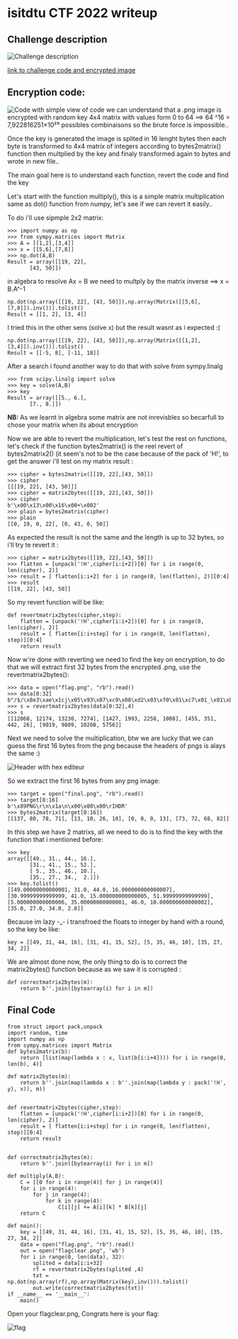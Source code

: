 # isitdtu CTF 2022 writeup

## Challenge description
![Challenge description](assets/description.png)




[link to challenge code and encrypted image](https://drive.google.com/drive/folders/1aTt8bHBiIwy_w0JFnnpCPsrNJqFn4MoB)




## Encryption code:
![Code](assets/Code.png)
with simple view of code we can understand that a .png image is encrypted with random key 4x4 matrix
with values form 0 to 64 ==> 64 ^16 = 7,922816251×10²⁸ possibles combinaisons so the brute force is impossible..

Once the key is generated the image is splited in 16 lenght bytes then each byte is transformed to
4x4 matrix of integers according to bytes2matrix() function then multplied by the key and finaly transformed again to bytes and wrote in new file..

The main goal here is to understand each function, revert the code and find the key

Let's start with the function multiply(), this is a simple matrix multiplication same as dot() function from numpy, let's see if we can revert it easily..

To do i'll use sipmple 2x2 matrix:
```
>>> import numpy as np
>>> from sympy.matrices import Matrix
>>> A = [[1,2],[3,4]]
>>> x = [[5,6],[7,8]]
>>> np.dot(A,B)
Result = array([[19, 22],
       [43, 50]])

```
in algebra to resolve Ax = B we need to multply by the matrix inverse ==> x = B.A^-1

```
np.dot(np.array([[19, 22], [43, 50]]),np.array(Matrix([[5,6],[7,8]]).inv())).tolist()
Result = [[1, 2], [3, 4]]

```

I tried this in the other sens (solve x) but the result wasnt as i expected :( 

```
np.dot(np.array([[19, 22], [43, 50]]),np.array(Matrix([[1,2],[3,4]]).inv())).tolist()
Result = [[-5, 8], [-11, 18]]

```

After a search i found another way to do that with solve from sympy.linalg

```
>>> from scipy.linalg import solve
>>> key = solve(A,B)
>>> key
Result = array([[5., 6.],
       [7., 8.]])

```

**NB:** As we learnt in algebra some matrix are not inrevisbles so becarfull to chose your matrix when its about encryption


Now we are able to revert the multiplication, let's test the rest on functions, let's check if the function bytes2matrix() is the reel revert of bytes2matrix2() (it seem's not to be the case because of the pack of 'H!', to get the answer i'll test on my matrix result :

```
>>> cipher = bytes2matrix([[19, 22],[43, 50]])
>>> cipher
[[[19, 22], [43, 50]]]
>>> cipher = matrix2bytes([[19, 22],[43, 50]])
>>> cipher
b'\x00\x13\x00\x16\x00+\x002'
>>> plain = bytes2matrix(cipher)
>>> plain
[[0, 19, 0, 22], [0, 43, 0, 50]]
```

As expected the result is not the same and the length is up to 32 bytes, so i'll try te revert it : 

```
>>> cipher = matrix2bytes([[19, 22],[43, 50]])
>>> flatten = [unpack('!H',cipher[i:i+2])[0] for i in range(0, len(cipher), 2)]
>>> result = [ flatten[i:i+2] for i in range(0, len(flatten), 2)][0:4]
>>> result
[[19, 22], [43, 50]]

```

So my revert function will be like:

```
def revertmatrix2bytes(cipher,step):
	flatten = [unpack('!H',cipher[i:i+2])[0] for i in range(0, len(cipher), 2)]
	result = [ flatten[i:i+step] for i in range(0, len(flatten), step)][0:4]
	return result
```

Now w're done with reverting we need to find the key on encryption, to do that we will extract first 32 bytes from the encrypted .png, use the revertmatrix2bytes():


```
>>> data = open("flag.png", "rb").read()
>>> data[0:32]
b"/$/\x8e3\xae\x1cj\x05\x93\x07\xc9\x08\xd2\x03\xf0\x01\xc7\x01_\x01\xba\x00\x1a#;&Q'\xe0\x16|"
>>> s = revertmatrix2bytes(data[0:32],4)
>>> s
[[12068, 12174, 13230, 7274], [1427, 1993, 2258, 1008], [455, 351, 442, 26], [9019, 9809, 10208, 5756]]
```


Next we need to solve the multiplication, btw we are lucky that we can guess the first 16 bytes from the png because the headers of pngs is alays the same :)

![Header with hex editeur](assets/header.png)

So we extract the first 16 bytes from any png image:

```
>>> target = open("final.png", "rb").read()
>>> target[0:16]
b'\x89PNG\r\n\x1a\n\x00\x00\x00\rIHDR'
>>> bytes2matrix(target[0:16])
[[137, 80, 78, 71], [13, 10, 26, 10], [0, 0, 0, 13], [73, 72, 68, 82]]
```


In this step we have 2 matrixs, all we need to do is to find the key with the function that i mentioned before:

```
>>> key
array([[49., 31., 44., 16.],
       [31., 41., 15., 52.],
       [ 5., 35., 46., 10.],
       [35., 27., 34.,  2.]])
>>> key.tolist()
[[49.00000000000001, 31.0, 44.0, 16.000000000000007], [30.99999999999999, 41.0, 15.000000000000005, 51.99999999999999], [5.000000000000006, 35.00000000000001, 46.0, 10.000000000000002], [35.0, 27.0, 34.0, 2.0]]
```

Because im lazy -_- i transfroed the floats to integer by hand with a round, so the key be like:

```
key = [[49, 31, 44, 16], [31, 41, 15, 52], [5, 35, 46, 10], [35, 27, 34, 2]]
```

We are almost done now, the only thing to do is to correct the matrix2bytes() function because as we saw it is corrupted :

```
def correctmatrix2bytes(m):
	return b''.join([bytearray(i) for i in m])
```

## Final Code
```
from struct import pack,unpack
import random, time
import numpy as np
from sympy.matrices import Matrix
def bytes2matrix(b):
	return [list(map(lambda x : x, list(b[i:i+4]))) for i in range(0, len(b), 4)]

def matrix2bytes(m):
	return b''.join(map(lambda x : b''.join(map(lambda y : pack('!H', y), x)), m))


def revertmatrix2bytes(cipher,step):
	flatten = [unpack('!H',cipher[i:i+2])[0] for i in range(0, len(cipher), 2)]
	result = [ flatten[i:i+step] for i in range(0, len(flatten), step)][0:4]
	return result


def correctmatrix2bytes(m):
	return b''.join([bytearray(i) for i in m])

def multiply(A,B):
	C = [[0 for i in range(4)] for j in range(4)]
	for i in range(4):
		for j in range(4):
			for k in range(4):
				C[i][j] += A[i][k] * B[k][j]
	return C

def main():
	key = [[49, 31, 44, 16], [31, 41, 15, 52], [5, 35, 46, 10], [35, 27, 34, 2]]
	data = open("flag.png", "rb").read()
	out = open("flagclear.png", 'wb')
	for i in range(0, len(data), 32):
		splited = data[i:i+32]
		rf = revertmatrix2bytes(splited ,4)
		txt = np.dot(np.array(rf),np.array(Matrix(key).inv())).tolist()		
		out.write(correctmatrix2bytes(txt))
if __name__ == '__main__':
    main()

```


Open your flagclear.png, Congrats here is your flag: 

![flag](assets/flagclear.png)
